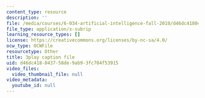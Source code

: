 ```yaml
---
content_type: resource
description: ''
file: /media/courses/6-034-artificial-intelligence-fall-2010/d46dc418043758de9ab93fc704f53915_Tl_p5pgBsyM.vtt
file_type: application/x-subrip
learning_resource_types: []
license: https://creativecommons.org/licenses/by-nc-sa/4.0/
ocw_type: OCWFile
resourcetype: Other
title: 3play caption file
uid: d46dc418-0437-58de-9ab9-3fc704f53915
video_files:
  video_thumbnail_file: null
video_metadata:
  youtube_id: null
---
```

